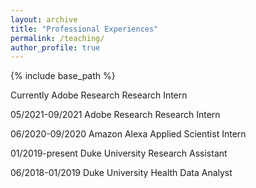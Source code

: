 ```yaml
---
layout: archive
title: "Professional Experiences"
permalink: /teaching/
author_profile: true
---
```


{% include base_path %}  

Currently  Adobe Research   Research Intern 
 
05/2021-09/2021  Adobe Research   Research Intern

06/2020-09/2020  Amazon Alexa     Applied Scientist Intern  

01/2019-present   Duke University    Research Assistant     

06/2018-01/2019  Duke University    Health Data Analyst      

